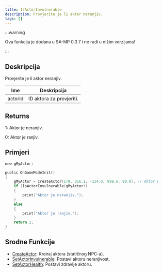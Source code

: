 ```yaml
---
title: IsActorInvulnerable
description: Provjerite je li aktor neranjiv.
tags: []
---
```


:::warning

Ova funkcija je dodana u SA-MP 0.3.7 i ne radi u nižim verzijama!

:::

## Deskripcija

Provjerite je li aktor neranjiv.

| Ime     | Deskripcija              |
| ------- | ------------------------ |
| actorid | ID aktora za provjeriti. |

## Returns

1: Aktor je neranjiv.

0: Aktor je ranjiv.

## Primjeri

```c
new gMyActor;

public OnGameModeInit()
{
    gMyActor = CreateActor(179, 316.1, -134.0, 999.6, 90.0); // Aktor kao prodavač u Ammunation-u
    if (IsActorInvulnerable(gMyActor))
    {
        print("Aktor je neranjiv.");
    }
    else
    {
        print("Aktor je ranjiv.");
    }
    return 1;
}
```

## Srodne Funkcije

- [CreateActor](CreateActor): Kreiraj aktora (statičnog NPC-a).
- [SetActorInvulnerable](SetActorInvulnerable): Postavi aktoru neranjivost.
- [SetActorHealth](SetActorHealth): Postavi zdravlje aktoru.
